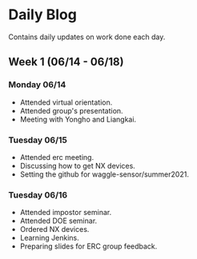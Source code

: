 # Daily Blog
Contains daily updates on work done each day.

## Week 1 (06/14 - 06/18)

### Monday 06/14
- Attended virtual orientation.
- Attended group's presentation.
- Meeting with Yongho and Liangkai.

### Tuesday 06/15
- Attended erc meeting.
- Discussing how to get NX devices.
- Setting the github for waggle-sensor/summer2021.

### Tuesday 06/16
- Attended impostor seminar.
- Attended DOE seminar.
- Ordered NX devices.
- Learning Jenkins.
- Preparing slides for ERC group feedback.
